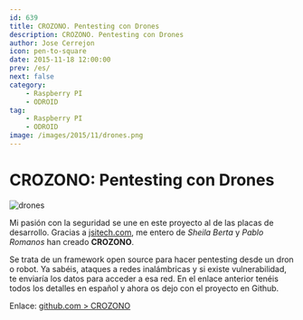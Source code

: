 ```yaml
---
id: 639
title: CROZONO. Pentesting con Drones
description: CROZONO. Pentesting con Drones
author: Jose Cerrejon
icon: pen-to-square
date: 2015-11-18 12:00:00
prev: /es/
next: false
category:
    - Raspberry PI
    - ODROID
tag:
    - Raspberry PI
    - ODROID
image: /images/2015/11/drones.png
---
```


# CROZONO: Pentesting con Drones

![drones](/images/2015/11/drones.png)

Mi pasión con la seguridad se une en este proyecto al de las placas de desarrollo. Gracias a [jsitech.com](https://www.jsitech.com/seguridad/crozono-un-framework-para-pentesting-con-drones/), me entero de _Sheila Berta_ y _Pablo Romanos_ han creado **CROZONO**.

Se trata de un framework open source para hacer pentesting desde un dron o robot. Ya sabéis, ataques a redes inalámbricas y si existe vulnerabilidad, te enviaría los datos para acceder a esa red. En el enlace anterior tenéis todos los detalles en español y ahora os dejo con el proyecto en Github.

Enlace: [github.com > CROZONO](https://github.com/UnaPibaGeek/CROZONO)
